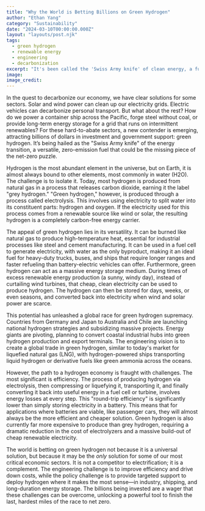 ```yaml
---
title: "Why the World is Betting Billions on Green Hydrogen"
author: "Ethan Yang"
category: "Sustainability"
date: "2024-03-10T00:00:00.000Z"
layout: "layouts/post.njk"
tags:
  - green hydrogen
  - renewable energy
  - engineering
  - decarbonization
excerpt: "It's been called the 'Swiss Army knife' of clean energy, a fuel that can power everything from steel mills to container ships. But is green hydrogen the key to decarbonizing our toughest sectors, or just an inefficient dream?"
image: 
image_credit: 
---
```


In the quest to decarbonize our economy, we have clear solutions for some sectors. Solar and wind power can clean up our electricity grids. Electric vehicles can decarbonize personal transport. But what about the rest? How do we power a container ship across the Pacific, forge steel without coal, or provide long-term energy storage for a grid that runs on intermittent renewables? For these hard-to-abate sectors, a new contender is emerging, attracting billions of dollars in investment and government support: green hydrogen. It’s being hailed as the "Swiss Army knife" of the energy transition, a versatile, zero-emission fuel that could be the missing piece of the net-zero puzzle.

Hydrogen is the most abundant element in the universe, but on Earth, it is almost always bound to other elements, most commonly in water (H2O). The challenge is to isolate it. Today, most hydrogen is produced from natural gas in a process that releases carbon dioxide, earning it the label "grey hydrogen." "Green hydrogen," however, is produced through a process called electrolysis. This involves using electricity to split water into its constituent parts: hydrogen and oxygen. If the electricity used for this process comes from a renewable source like wind or solar, the resulting hydrogen is a completely carbon-free energy carrier.

The appeal of green hydrogen lies in its versatility. It can be burned like natural gas to produce high-temperature heat, essential for industrial processes like steel and cement manufacturing. It can be used in a fuel cell to generate electricity, with water as the only byproduct, making it an ideal fuel for heavy-duty trucks, buses, and ships that require longer ranges and faster refueling than battery-electric vehicles can offer. Furthermore, green hydrogen can act as a massive energy storage medium. During times of excess renewable energy production (a sunny, windy day), instead of curtailing wind turbines, that cheap, clean electricity can be used to produce hydrogen. The hydrogen can then be stored for days, weeks, or even seasons, and converted back into electricity when wind and solar power are scarce.

This potential has unleashed a global race for green hydrogen supremacy. Countries from Germany and Japan to Australia and Chile are launching national hydrogen strategies and subsidizing massive projects. Energy giants are pivoting, planning to convert coastal industrial hubs into green hydrogen production and export terminals. The engineering vision is to create a global trade in green hydrogen, similar to today's market for liquefied natural gas (LNG), with hydrogen-powered ships transporting liquid hydrogen or derivative fuels like green ammonia across the oceans.

However, the path to a hydrogen economy is fraught with challenges. The most significant is efficiency. The process of producing hydrogen via electrolysis, then compressing or liquefying it, transporting it, and finally converting it back into useful energy in a fuel cell or turbine, involves energy losses at every step. This "round-trip efficiency" is significantly lower than simply storing electricity in a battery. This means that for applications where batteries are viable, like passenger cars, they will almost always be the more efficient and cheaper solution. Green hydrogen is also currently far more expensive to produce than grey hydrogen, requiring a dramatic reduction in the cost of electrolyzers and a massive build-out of cheap renewable electricity.

The world is betting on green hydrogen not because it is a universal solution, but because it may be the *only* solution for some of our most critical economic sectors. It is not a competitor to electrification; it is a complement. The engineering challenge is to improve efficiency and drive down costs, while the policy challenge is to provide targeted support to deploy hydrogen where it makes the most sense—in industry, shipping, and long-duration energy storage. The billions being invested are a wager that these challenges can be overcome, unlocking a powerful tool to finish the last, hardest miles of the race to net zero.
